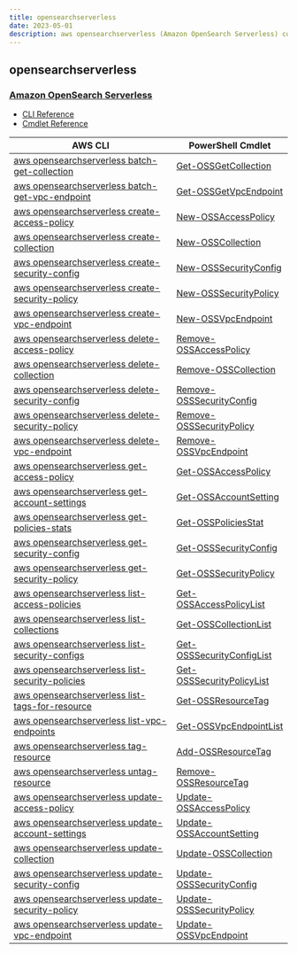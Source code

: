 ```yaml
---
title: opensearchserverless
date: 2023-05-01
description: aws opensearchserverless (Amazon OpenSearch Serverless) command/cmdlet list.
---
```


## opensearchserverless

### [Amazon OpenSearch Serverless](https://aws.amazon.com/opensearch-service/features/serverless/)

* [CLI Reference](https://docs.aws.amazon.com/cli/latest/reference/opensearchserverless/index.html)
* [Cmdlet Reference](https://docs.aws.amazon.com/powershell/latest/reference/items/OpenSearchServerless_cmdlets.html)

|AWS CLI|PowerShell Cmdlet|
|----|----|
|[aws opensearchserverless batch-get-collection](https://docs.aws.amazon.com/cli/latest/reference/opensearchserverless/batch-get-collection.html)|[Get-OSSGetCollection](https://docs.aws.amazon.com/powershell/latest/reference/items/Get-OSSGetCollection.html)|
|[aws opensearchserverless batch-get-vpc-endpoint](https://docs.aws.amazon.com/cli/latest/reference/opensearchserverless/batch-get-vpc-endpoint.html)|[Get-OSSGetVpcEndpoint](https://docs.aws.amazon.com/powershell/latest/reference/items/Get-OSSGetVpcEndpoint.html)|
|[aws opensearchserverless create-access-policy](https://docs.aws.amazon.com/cli/latest/reference/opensearchserverless/create-access-policy.html)|[New-OSSAccessPolicy](https://docs.aws.amazon.com/powershell/latest/reference/items/New-OSSAccessPolicy.html)|
|[aws opensearchserverless create-collection](https://docs.aws.amazon.com/cli/latest/reference/opensearchserverless/create-collection.html)|[New-OSSCollection](https://docs.aws.amazon.com/powershell/latest/reference/items/New-OSSCollection.html)|
|[aws opensearchserverless create-security-config](https://docs.aws.amazon.com/cli/latest/reference/opensearchserverless/create-security-config.html)|[New-OSSSecurityConfig](https://docs.aws.amazon.com/powershell/latest/reference/items/New-OSSSecurityConfig.html)|
|[aws opensearchserverless create-security-policy](https://docs.aws.amazon.com/cli/latest/reference/opensearchserverless/create-security-policy.html)|[New-OSSSecurityPolicy](https://docs.aws.amazon.com/powershell/latest/reference/items/New-OSSSecurityPolicy.html)|
|[aws opensearchserverless create-vpc-endpoint](https://docs.aws.amazon.com/cli/latest/reference/opensearchserverless/create-vpc-endpoint.html)|[New-OSSVpcEndpoint](https://docs.aws.amazon.com/powershell/latest/reference/items/New-OSSVpcEndpoint.html)|
|[aws opensearchserverless delete-access-policy](https://docs.aws.amazon.com/cli/latest/reference/opensearchserverless/delete-access-policy.html)|[Remove-OSSAccessPolicy](https://docs.aws.amazon.com/powershell/latest/reference/items/Remove-OSSAccessPolicy.html)|
|[aws opensearchserverless delete-collection](https://docs.aws.amazon.com/cli/latest/reference/opensearchserverless/delete-collection.html)|[Remove-OSSCollection](https://docs.aws.amazon.com/powershell/latest/reference/items/Remove-OSSCollection.html)|
|[aws opensearchserverless delete-security-config](https://docs.aws.amazon.com/cli/latest/reference/opensearchserverless/delete-security-config.html)|[Remove-OSSSecurityConfig](https://docs.aws.amazon.com/powershell/latest/reference/items/Remove-OSSSecurityConfig.html)|
|[aws opensearchserverless delete-security-policy](https://docs.aws.amazon.com/cli/latest/reference/opensearchserverless/delete-security-policy.html)|[Remove-OSSSecurityPolicy](https://docs.aws.amazon.com/powershell/latest/reference/items/Remove-OSSSecurityPolicy.html)|
|[aws opensearchserverless delete-vpc-endpoint](https://docs.aws.amazon.com/cli/latest/reference/opensearchserverless/delete-vpc-endpoint.html)|[Remove-OSSVpcEndpoint](https://docs.aws.amazon.com/powershell/latest/reference/items/Remove-OSSVpcEndpoint.html)|
|[aws opensearchserverless get-access-policy](https://docs.aws.amazon.com/cli/latest/reference/opensearchserverless/get-access-policy.html)|[Get-OSSAccessPolicy](https://docs.aws.amazon.com/powershell/latest/reference/items/Get-OSSAccessPolicy.html)|
|[aws opensearchserverless get-account-settings](https://docs.aws.amazon.com/cli/latest/reference/opensearchserverless/get-account-settings.html)|[Get-OSSAccountSetting](https://docs.aws.amazon.com/powershell/latest/reference/items/Get-OSSAccountSetting.html)|
|[aws opensearchserverless get-policies-stats](https://docs.aws.amazon.com/cli/latest/reference/opensearchserverless/get-policies-stats.html)|[Get-OSSPoliciesStat](https://docs.aws.amazon.com/powershell/latest/reference/items/Get-OSSPoliciesStat.html)|
|[aws opensearchserverless get-security-config](https://docs.aws.amazon.com/cli/latest/reference/opensearchserverless/get-security-config.html)|[Get-OSSSecurityConfig](https://docs.aws.amazon.com/powershell/latest/reference/items/Get-OSSSecurityConfig.html)|
|[aws opensearchserverless get-security-policy](https://docs.aws.amazon.com/cli/latest/reference/opensearchserverless/get-security-policy.html)|[Get-OSSSecurityPolicy](https://docs.aws.amazon.com/powershell/latest/reference/items/Get-OSSSecurityPolicy.html)|
|[aws opensearchserverless list-access-policies](https://docs.aws.amazon.com/cli/latest/reference/opensearchserverless/list-access-policies.html)|[Get-OSSAccessPolicyList](https://docs.aws.amazon.com/powershell/latest/reference/items/Get-OSSAccessPolicyList.html)|
|[aws opensearchserverless list-collections](https://docs.aws.amazon.com/cli/latest/reference/opensearchserverless/list-collections.html)|[Get-OSSCollectionList](https://docs.aws.amazon.com/powershell/latest/reference/items/Get-OSSCollectionList.html)|
|[aws opensearchserverless list-security-configs](https://docs.aws.amazon.com/cli/latest/reference/opensearchserverless/list-security-configs.html)|[Get-OSSSecurityConfigList](https://docs.aws.amazon.com/powershell/latest/reference/items/Get-OSSSecurityConfigList.html)|
|[aws opensearchserverless list-security-policies](https://docs.aws.amazon.com/cli/latest/reference/opensearchserverless/list-security-policies.html)|[Get-OSSSecurityPolicyList](https://docs.aws.amazon.com/powershell/latest/reference/items/Get-OSSSecurityPolicyList.html)|
|[aws opensearchserverless list-tags-for-resource](https://docs.aws.amazon.com/cli/latest/reference/opensearchserverless/list-tags-for-resource.html)|[Get-OSSResourceTag](https://docs.aws.amazon.com/powershell/latest/reference/items/Get-OSSResourceTag.html)|
|[aws opensearchserverless list-vpc-endpoints](https://docs.aws.amazon.com/cli/latest/reference/opensearchserverless/list-vpc-endpoints.html)|[Get-OSSVpcEndpointList](https://docs.aws.amazon.com/powershell/latest/reference/items/Get-OSSVpcEndpointList.html)|
|[aws opensearchserverless tag-resource](https://docs.aws.amazon.com/cli/latest/reference/opensearchserverless/tag-resource.html)|[Add-OSSResourceTag](https://docs.aws.amazon.com/powershell/latest/reference/items/Add-OSSResourceTag.html)|
|[aws opensearchserverless untag-resource](https://docs.aws.amazon.com/cli/latest/reference/opensearchserverless/untag-resource.html)|[Remove-OSSResourceTag](https://docs.aws.amazon.com/powershell/latest/reference/items/Remove-OSSResourceTag.html)|
|[aws opensearchserverless update-access-policy](https://docs.aws.amazon.com/cli/latest/reference/opensearchserverless/update-access-policy.html)|[Update-OSSAccessPolicy](https://docs.aws.amazon.com/powershell/latest/reference/items/Update-OSSAccessPolicy.html)|
|[aws opensearchserverless update-account-settings](https://docs.aws.amazon.com/cli/latest/reference/opensearchserverless/update-account-settings.html)|[Update-OSSAccountSetting](https://docs.aws.amazon.com/powershell/latest/reference/items/Update-OSSAccountSetting.html)|
|[aws opensearchserverless update-collection](https://docs.aws.amazon.com/cli/latest/reference/opensearchserverless/update-collection.html)|[Update-OSSCollection](https://docs.aws.amazon.com/powershell/latest/reference/items/Update-OSSCollection.html)|
|[aws opensearchserverless update-security-config](https://docs.aws.amazon.com/cli/latest/reference/opensearchserverless/update-security-config.html)|[Update-OSSSecurityConfig](https://docs.aws.amazon.com/powershell/latest/reference/items/Update-OSSSecurityConfig.html)|
|[aws opensearchserverless update-security-policy](https://docs.aws.amazon.com/cli/latest/reference/opensearchserverless/update-security-policy.html)|[Update-OSSSecurityPolicy](https://docs.aws.amazon.com/powershell/latest/reference/items/Update-OSSSecurityPolicy.html)|
|[aws opensearchserverless update-vpc-endpoint](https://docs.aws.amazon.com/cli/latest/reference/opensearchserverless/update-vpc-endpoint.html)|[Update-OSSVpcEndpoint](https://docs.aws.amazon.com/powershell/latest/reference/items/Update-OSSVpcEndpoint.html)|

